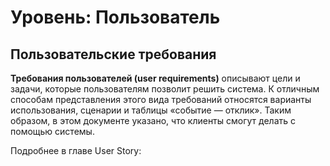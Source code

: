 # Уровень: Пользователь

## Пользовательские требования

**Требования пользователей (user requirements)** описывают цели и задачи, которые пользователям позволит решить система. К отличным способам представления этого вида требований относятся варианты использования, сценарии и таблицы «событие — отклик». Таким образом, в этом документе указано, что клиенты смогут делать с помощью системы.

Подробнее в главе User Story:
